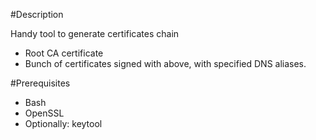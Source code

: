 #Description

Handy tool to generate certificates chain
- Root CA certificate
- Bunch of certificates signed with above, with specified DNS aliases.

#Prerequisites
- Bash
- OpenSSL
- Optionally: keytool

